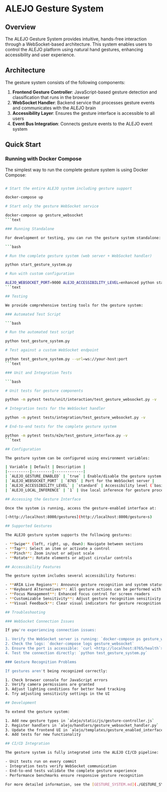 # ALEJO Gesture System

## Overview

The ALEJO Gesture System provides intuitive, hands-free interaction through a WebSocket-based architecture. This system enables users to control the ALEJO platform using natural hand gestures, enhancing accessibility and user experience.

## Architecture

The gesture system consists of the following components:

1. **Frontend Gesture Controller**: JavaScript-based gesture detection and classification that runs in the browser
2. **WebSocket Handler**: Backend service that processes gesture events and communicates with the ALEJO brain
3. **Accessibility Layer**: Ensures the gesture interface is accessible to all users
4. **Event Bus Integration**: Connects gesture events to the ALEJO event system

## Quick Start

### Running with Docker Compose

The simplest way to run the complete gesture system is using Docker Compose:

```bash

# Start the entire ALEJO system including gesture support

docker-compose up

# Start only the gesture WebSocket service

docker-compose up gesture_websocket
```text

### Running Standalone

For development or testing, you can run the gesture system standalone:

```bash

# Run the complete gesture system (web server + WebSocket handler)

python start_gesture_system.py

# Run with custom configuration

ALEJO_WEBSOCKET_PORT=9000 ALEJO_ACCESSIBILITY_LEVEL=enhanced python start_gesture_system.py
```text

## Testing

We provide comprehensive testing tools for the gesture system:

### Automated Test Script

```bash

# Run the automated test script

python test_gesture_system.py

# Test against a custom WebSocket endpoint

python test_gesture_system.py --url=ws://your-host:port
```text

### Unit and Integration Tests

```bash

# Unit tests for gesture components

python -m pytest tests/unit/interaction/test_gesture_websocket.py -v

# Integration tests for the WebSocket handler

python -m pytest tests/integration/test_gesture_websocket.py -v

# End-to-end tests for the complete gesture system

python -m pytest tests/e2e/test_gesture_interface.py -v
```text

## Configuration

The gesture system can be configured using environment variables:

| Variable | Default | Description |
|----------|---------|-------------|
| `ALEJO_GESTURE_ENABLED` | `true` | Enable/disable the gesture system |
| `ALEJO_WEBSOCKET_PORT` | `8765` | Port for the WebSocket server |
| `ALEJO_ACCESSIBILITY_LEVEL` | `standard` | Accessibility level (`basic`, `standard`, `enhanced`) |
| `ALEJO_LOCAL_INFERENCE` | `1` | Use local inference for gesture processing |

## Accessing the Gesture Interface

Once the system is running, access the gesture-enabled interface at:

[<http://localhost:8000/gestures](http://localhost:8000/gesture>s)

## Supported Gestures

The ALEJO gesture system supports the following gestures:

- **Swipe** (left, right, up, down): Navigate between sections
- **Tap**: Select an item or activate a control
- **Pinch**: Zoom in/out or adjust scale
- **Rotate**: Rotate elements or adjust circular controls

## Accessibility Features

The gesture system includes several accessibility features:

- **ARIA Live Regions**: Announce gesture recognition and system status
- **Keyboard Alternatives**: All gesture actions can be performed with keyboard shortcuts
- **Focus Management**: Enhanced focus control for screen readers
- **Customizable Sensitivity**: Adjust gesture recognition sensitivity
- **Visual Feedback**: Clear visual indicators for gesture recognition

## Troubleshooting

### WebSocket Connection Issues

If you're experiencing connection issues:

1. Verify the WebSocket server is running: `docker-compose ps gesture_websocket`
2. Check the logs: `docker-compose logs gesture_websocket`
3. Ensure the port is accessible: `curl <http://localhost:8765/health`>
4. Test the connection directly: `python test_gesture_system.py`

### Gesture Recognition Problems

If gestures aren't being recognized correctly:

1. Check browser console for JavaScript errors
2. Verify camera permissions are granted
3. Adjust lighting conditions for better hand tracking
4. Try adjusting sensitivity settings in the UI

## Development

To extend the gesture system:

1. Add new gesture types in `alejo/static/js/gesture-controller.js`
2. Register handlers in `alejo/handlers/gesture_websocket_handler.py`
3. Update the frontend UI in `alejo/templates/gesture_enabled_interface.html`
4. Add tests for new functionality

## CI/CD Integration

The gesture system is fully integrated into the ALEJO CI/CD pipeline:

- Unit tests run on every commit
- Integration tests verify WebSocket communication
- End-to-end tests validate the complete gesture experience
- Performance benchmarks ensure responsive gesture recognition

For more detailed information, see the [GESTURE_SYSTEM.md](./GESTURE_SYSTEM.md) documentation.
